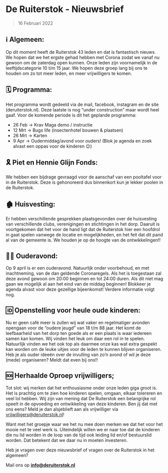 # De Ruiterstok - Nieuwsbrief

> 16 Februari 2022

## ℹ️ Algemeen:

Op dit moment heeft de Ruiterstok 43 leden en dat is fantastisch nieuws. We hopen dat we het ergste gehad hebben met Corona zodat we vanaf nu gewoon om de zaterdag open kunnen. Onze leden zijn voornamelijk in de leeftijdscategorie 10 t/m 15 jaar. We hopen deze groep lang bij ons te houden om zo tot meer leden, en meer vrijwilligers te komen.

## 🗓 Programma:

Het programma wordt gedeeld via de mail, facebook, instagram en de site (deruiterstok.nl). Deze laatste is nog “under construction” maar wordt heel gaaf. Voor de komende periode is dit het geplande programma:

- 26 Feb → Krav Maga demo / instructie
- 12 Mrt → Bugs life (insectenhotel bouwen & plaatsen)
- 26 Mrt → Karten
- 9 Apr → Oudermiddag/avond voor ouders! (Blok je agenda en zoek alvast een oppas voor de kinderen 😉)


## 🎗 Piet en Hennie Glijn Fonds:

We hebben een bijdrage gevraagd voor de aanschaf van een pooltafel voor in de Ruiterstok. Deze is gehonoreerd dus binnenkort kun je lekker poolen in de Ruiterstok.

## 🏚 Huisvesting:

Er hebben verschillende gesprekken plaatsgevonden over de huisvesting van verschillende clubs, verenigingen en stichtingen in het dorp. Daaruit is voortgekomen dat het voor de hand ligt dat de Ruiterstok hier een hoofdrol in gaat spelen vanwege de locatie en mogelijkheden, en het feit dat dit pand al van de gemeente is. We houden je op de hoogte van de ontwikkelingen!!

## 💃🕺 Ouderavond:

Op 9 april is er een ouderavond. Natuurlijk onder voorbehoud, en met inachtneming, van de dan geldende Coronaregels. Als het is toegestaan zal deze avond gewoon om 20:00 beginnen en tot 24:00 duren. Als dit niet mag gaan we mogelijk al aan het eind van de middag beginnen! Blokkeer je agenda alvast voor deze gezellige bijeenkomst! Verdere informatie volgt nog.

## 🆔 Openstelling voor heule oude kinderen:

Nu er geen café meer is zullen wij wat vaker en regelmatiger avonden opengaan voor de “oudere jeugd” van 18 t/m 88 jaar. Het komt de leefbaarheid van het dorp ten goede als er een plaats is waar iedereen samen kan komen. Wij vinden het leuk om daar een rol in te spelen. Natuurlijk vinden we het ook top als daarmee onze kas wat extra gespekt kan worden om de leuke uitjes voor de leden te kunnen blijven organiseren. Heb je als ouder ideeën over de invulling van zo’n avond of wil je deze (mede) organiseren? Meldt dat even bij ons!!

## 🆘 Herhaalde Oproep vrijwilligers;

Tot slot: wij merken dat het enthousiasme onder onze leden giga groot is. Het is prachtig om te zien hoe kinderen spelen, omgaan, elkaar tolereren en veel lol hebben. Wij zijn van mening dat De Ruiterstok een belangrijke rol speelt in de opvoeding en ontwikkeling van deze kinderen. Ben jij dat met ons eens? Meld je dan alsjeblieft aan als vrijwilliger via vrijwilligers@deruiterstok.nl!

Want met het groepje waar we het nu mee doen merken we dat het voor het mooie net te veel werk is. Uiteindelijk willen we er naar toe dat de kinderen die nu lid worden in de loop van de tijd ook leiding lid en/of bestuurslid worden. Dat betekent dat we daar nu in moeten investeren.

Heb je vragen over deze nieuwsbrief of vragen over de Ruiterstok in het algemeen?

Mail ons op **info@deruiterstok.nl**
